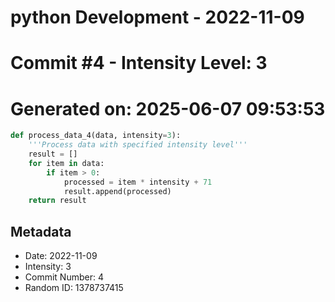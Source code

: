 ﻿# python Development - 2022-11-09
# Commit #4 - Intensity Level: 3
# Generated on: 2025-06-07 09:53:53
```python
def process_data_4(data, intensity=3):
    '''Process data with specified intensity level'''
    result = []
    for item in data:
        if item > 0:
            processed = item * intensity + 71
            result.append(processed)
    return result
```
## Metadata
- Date: 2022-11-09
- Intensity: 3
- Commit Number: 4
- Random ID: 1378737415
